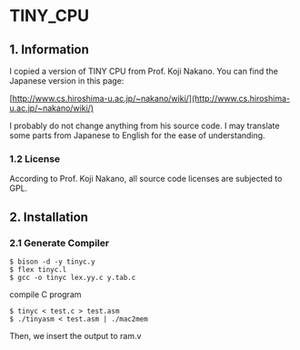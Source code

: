 # TINY_CPU
## 1. Information
I copied a version of TINY CPU from Prof. Koji Nakano. You can find the Japanese version in this page:

[http://www.cs.hiroshima-u.ac.jp/~nakano/wiki/](http://www.cs.hiroshima-u.ac.jp/~nakano/wiki/)

I probably do not change anything from his source code. I may translate some parts from Japanese to English for the ease of understanding.
### 1.2 License
According to Prof. Koji Nakano, all source code licenses are subjected to GPL.

## 2. Installation

### 2.1 Generate Compiler
```
$ bison -d -y tinyc.y
$ flex tinyc.l
$ gcc -o tinyc lex.yy.c y.tab.c
```

compile C program
```
$ tinyc < test.c > test.asm
$ ./tinyasm < test.asm | ./mac2mem
```
Then, we insert the output to ram.v
